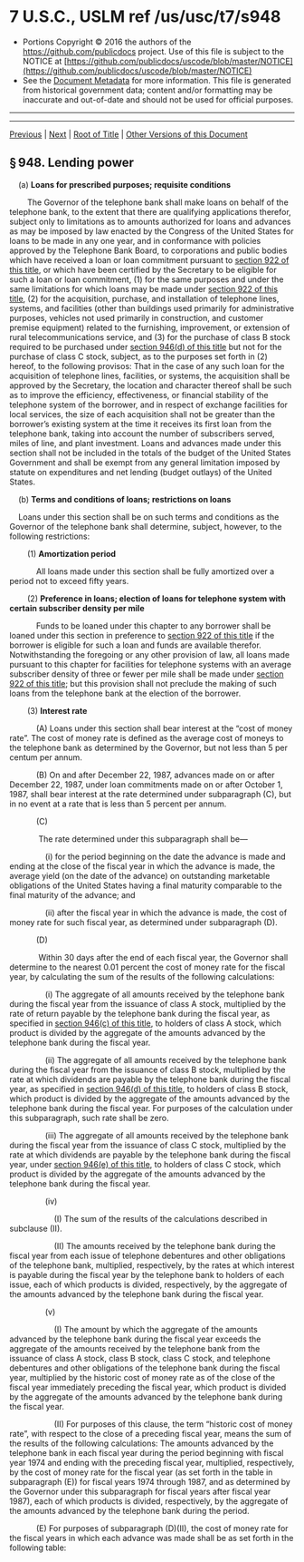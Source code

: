 ---
---

# 7 U.S.C., USLM ref /us/usc/t7/s948

* Portions Copyright © 2016 the authors of the https://github.com/publicdocs project.
  Use of this file is subject to the NOTICE at [https://github.com/publicdocs/uscode/blob/master/NOTICE](https://github.com/publicdocs/uscode/blob/master/NOTICE)
* See the [Document Metadata](././../../../../..//README.md) for more information.
  This file is generated from historical government data; content and/or formatting may be inaccurate and out-of-date and should not be used for official purposes.

----------
----------

[Previous](./../../../../..//us/usc/t7/ch31/schIV/m__us_usc_t7_s947.md) | [Next](./../../../../..//us/usc/t7/ch31/schIV/m__us_usc_t7_s949.md) | [Root of Title](./../../../../../) | [Other Versions of this Document](https://publicdocs.github.io/go/links?ns=uslm&ref=%2Fus%2Fusc%2Ft7%2Fs948)

## § 948. Lending power

    (a) __Loans for prescribed purposes; requisite conditions__ 

        The Governor of the telephone bank shall make loans on behalf of the telephone bank, to the extent that there are qualifying applications therefor, subject only to limitations as to amounts authorized for loans and advances as may be imposed by law enacted by the Congress of the United States for loans to be made in any one year, and in conformance with policies approved by the Telephone Bank Board, to corporations and public bodies which have received a loan or loan commitment pursuant to [section 922 of this title][/us/usc/t7/s922], or which have been certified by the Secretary to be eligible for such a loan or loan commitment, (1) for the same purposes and under the same limitations for which loans may be made under [section 922 of this title][/us/usc/t7/s922], (2) for the acquisition, purchase, and installation of telephone lines, systems, and facilities (other than buildings used primarily for administrative purposes, vehicles not used primarily in construction, and customer premise equipment) related to the furnishing, improvement, or extension of rural telecommunications service, and (3) for the purchase of class B stock required to be purchased under [section 946(d) of this title][/us/usc/t7/s946/d] but not for the purchase of class C stock, subject, as to the purposes set forth in (2) hereof, to the following provisos: That in the case of any such loan for the acquisition of telephone lines, facilities, or systems, the acquisition shall be approved by the Secretary, the location and character thereof shall be such as to improve the efficiency, effectiveness, or financial stability of the telephone system of the borrower, and in respect of exchange facilities for local services, the size of each acquisition shall not be greater than the borrower’s existing system at the time it receives its first loan from the telephone bank, taking into account the number of subscribers served, miles of line, and plant investment. Loans and advances made under this section shall not be included in the totals of the budget of the United States Government and shall be exempt from any general limitation imposed by statute on expenditures and net lending (budget outlays) of the United States.

    (b) __Terms and conditions of loans; restrictions on loans__ 

    Loans under this section shall be on such terms and conditions as the Governor of the telephone bank shall determine, subject, however, to the following restrictions:

        (1) __Amortization period__ 

            All loans made under this section shall be fully amortized over a period not to exceed fifty years.

        (2) __Preference in loans; election of loans for telephone system with certain subscriber density per mile__ 

            Funds to be loaned under this chapter to any borrower shall be loaned under this section in preference to [section 922 of this title][/us/usc/t7/s922] if the borrower is eligible for such a loan and funds are available therefor. Notwithstanding the foregoing or any other provision of law, all loans made pursuant to this chapter for facilities for telephone systems with an average subscriber density of three or fewer per mile shall be made under [section 922 of this title][/us/usc/t7/s922]; but this provision shall not preclude the making of such loans from the telephone bank at the election of the borrower.

        (3) __Interest rate__ 

            (A) Loans under this section shall bear interest at the “cost of money rate”. The cost of money rate is defined as the average cost of moneys to the telephone bank as determined by the Governor, but not less than 5 per centum per annum.

            (B) On and after December 22, 1987, advances made on or after December 22, 1987, under loan commitments made on or after October 1, 1987, shall bear interest at the rate determined under subparagraph (C), but in no event at a rate that is less than 5 percent per annum.

            (C)

             The rate determined under this subparagraph shall be—

                (i) for the period beginning on the date the advance is made and ending at the close of the fiscal year in which the advance is made, the average yield (on the date of the advance) on outstanding marketable obligations of the United States having a final maturity comparable to the final maturity of the advance; and

                (ii) after the fiscal year in which the advance is made, the cost of money rate for such fiscal year, as determined under subparagraph (D).

            (D)

             Within 30 days after the end of each fiscal year, the Governor shall determine to the nearest 0.01 percent the cost of money rate for the fiscal year, by calculating the sum of the results of the following calculations:

                (i) The aggregate of all amounts received by the telephone bank during the fiscal year from the issuance of class A stock, multiplied by the rate of return payable by the telephone bank during the fiscal year, as specified in [section 946(c) of this title][/us/usc/t7/s946/c], to holders of class A stock, which product is divided by the aggregate of the amounts advanced by the telephone bank during the fiscal year.

                (ii) The aggregate of all amounts received by the telephone bank during the fiscal year from the issuance of class B stock, multiplied by the rate at which dividends are payable by the telephone bank during the fiscal year, as specified in [section 946(d) of this title][/us/usc/t7/s946/d], to holders of class B stock, which product is divided by the aggregate of the amounts advanced by the telephone bank during the fiscal year. For purposes of the calculation under this subparagraph, such rate shall be zero.

                (iii) The aggregate of all amounts received by the telephone bank during the fiscal year from the issuance of class C stock, multiplied by the rate at which dividends are payable by the telephone bank during the fiscal year, under [section 946(e) of this title][/us/usc/t7/s946/e], to holders of class C stock, which product is divided by the aggregate of the amounts advanced by the telephone bank during the fiscal year.

                (iv)

                    (I) The sum of the results of the calculations described in subclause (II).

                    (II) The amounts received by the telephone bank during the fiscal year from each issue of telephone debentures and other obligations of the telephone bank, multiplied, respectively, by the rates at which interest is payable during the fiscal year by the telephone bank to holders of each issue, each of which products is divided, respectively, by the aggregate of the amounts advanced by the telephone bank during the fiscal year.

                (v)

                    (I) The amount by which the aggregate of the amounts advanced by the telephone bank during the fiscal year exceeds the aggregate of the amounts received by the telephone bank from the issuance of class A stock, class B stock, class C stock, and telephone debentures and other obligations of the telephone bank during the fiscal year, multiplied by the historic cost of money rate as of the close of the fiscal year immediately preceding the fiscal year, which product is divided by the aggregate of the amounts advanced by the telephone bank during the fiscal year.

                    (II) For purposes of this clause, the term “historic cost of money rate”, with respect to the close of a preceding fiscal year, means the sum of the results of the following calculations: The amounts advanced by the telephone bank in each fiscal year during the period beginning with fiscal year 1974 and ending with the preceding fiscal year, multiplied, respectively, by the cost of money rate for the fiscal year (as set forth in the table in subparagraph (E)) for fiscal years 1974 through 1987, and as determined by the Governor under this subparagraph for fiscal years after fiscal year 1987), each of which products is divided, respectively, by the aggregate of the amounts advanced by the telephone bank during the period.

            (E) For purposes of subparagraph (D)(II), the cost of money rate for the fiscal years in which each advance was made shall be as set forth in the following table:

<table>

              <tr>

                <td>     </td>

                <td> The cost of money  </td>

  </tr>

              <tr>

                <td>  For advances made in—   </td>

                <td> rate shall be—  </td>

  </tr>

              <tr>

                <td>   Fiscal year 1974   </td>

                <td>   5.01 percent    </td>

  </tr>

              <tr>

                <td>   Fiscal year 1975   </td>

                <td>   5.85 percent    </td>

  </tr>

              <tr>

                <td>   Fiscal year 1976   </td>

                <td>   5.33 percent    </td>

  </tr>

              <tr>

                <td>   Fiscal year 1977   </td>

                <td>   5.00 percent    </td>

  </tr>

              <tr>

                <td>   Fiscal year 1978   </td>

                <td>   5.87 percent    </td>

  </tr>

              <tr>

                <td>   Fiscal year 1979   </td>

                <td>   5.93 percent    </td>

  </tr>

              <tr>

                <td>   Fiscal year 1980   </td>

                <td>   8.10 percent    </td>

  </tr>

              <tr>

                <td>   Fiscal year 1981   </td>

                <td>   9.46 percent    </td>

  </tr>

              <tr>

                <td>   Fiscal year 1982   </td>

                <td>   8.39 percent    </td>

  </tr>

              <tr>

                <td>   Fiscal year 1983   </td>

                <td>   6.99 percent    </td>

  </tr>

              <tr>

                <td>   Fiscal year 1984   </td>

                <td>   6.55 percent    </td>

  </tr>

              <tr>

                <td>   Fiscal year 1985   </td>

                <td>   5.00 percent    </td>

  </tr>

              <tr>

                <td>   Fiscal year 1986   </td>

                <td>   5.00 percent    </td>

  </tr>

              <tr>

                <td>   Fiscal year 1987   </td>

                <td>   5.00 percent.  </td>

  </tr>

            </table>

                For purposes of this paragraph, the term “fiscal year” means the 12-month period ending on September 30 of the designated year.

            (F)

                (i) Notwithstanding subparagraph (B), if a borrower holds a commitment for a loan under this section made on or after October 1, 1987, and before December 22, 1987, part or all of the proceeds of which have not been advanced as of December 22, 1987, the borrower may, until the later of the date the next advance under the loan commitment is made or 90 days after December 22, 1987, elect to have the interest rate specified in the loan commitment apply to the unadvanced portion of the loan in lieu of the rate which (but for this clause) would apply to the unadvanced portion under this paragraph. If any borrower makes an election under this clause with respect to a loan, the Governor shall adjust the interest rate which applies to the unadvanced portion of the loan accordingly.

                (ii)

                    (I) If the telephone bank, pursuant to [section 947(b) of this title][/us/usc/t7/s947/b], issues telephone debentures on any date to refinance telephone debentures or other obligations of the telephone bank, the telephone bank shall, in addition to any interest rate reduction required by any other provision of this paragraph, for the period applicable to the advance, reduce the interest rate charged on each advance made under this section during the fiscal year in which the refinanced debentures or other obligations were originally issued by the amount applicable to the advance.

                    (II) For purposes of subclause (I), the term “the period applicable to the advance” means the period beginning on the issue date described in subclause (I) and ending on the earlier of the date the advance matures or is completely prepaid.

                    (III) For purposes of subclause (I), the term “the amount applicable to the advance” means an amount which fully reflects that percentage of the funds saved by the telephone bank as a result of the refinancing which is equal to the percentage representation of the advance in all advances described in subclause (I).

                    (IV) Within 60 days after any issue date described in subclause (I), the Governor shall amend the loan documentation for each advance described in subclause (I), as necessary, to reflect any interest rate reduction applicable to the advance by reason of this clause, and shall notify each affected borrower of the reduction.

            (G) Within 30 days after the publication of any determination made under subparagraph (D), any affected borrower may obtain review of the determination, or any other equitable relief as may be determined appropriate, by the United States court of appeals for the judicial circuit in which the borrower does business by filing a written petition requesting the court to set aside or modify such determination. On receipt of such a petition, the clerk of the court shall transmit a copy of the petition to the Governor. On receipt of a copy of such a petition from the clerk of the court, the Governor shall file with the court the record on which the determination is based. The court shall have jurisdiction to affirm, set aside, or modify the determination.

            (H)

             Within 5 days after determining the cost of money rate for a fiscal year, the Governor shall—

                (i) cause the determination to be published in the Federal Register in accordance with [section 552 of title 5][/us/usc/t5/s552]; and

                (ii) furnish a copy of the determination to the Comptroller General of the United States.

            (I) The telephone bank shall not sell or otherwise dispose of any loan made under this section, except as provided in this paragraph.

        (4) __Required qualifications of applicants__ 

        The Governor of the telephone bank may make a loan under this section only to an applicant for the loan who meets the following requirements:

            (A) The average number of subscribers per mile of line in the service area of the applicant is not more than 15, or the applicant is capable of producing net income or margins before interest of not less than 100 percent (but not more than 500 percent) of the interest requirements on all of the outstanding and proposed loans of the applicant.

            (B) The Secretary has approved, under [section 935(d)(3) of this title][/us/usc/t7/s935/d/3], a telecommunications modernization plan for the State in which the applicant is located and, if the plan was developed by telephone borrowers under subchapter III of this chapter, the applicant is a participant in the plan.

        (5) __Certificate of convenience and necessity required from State regulatory agency or statement of telephone bank’s Governor of nonduplication of lines, facilities, or systems__ 

            No loan shall be made in any State which now has or may hereafter have a State regulatory body having authority to regulate telephone service and to require certificates of convenience and necessity to the applicant unless such certificate from such agency is first obtained. In a State in which there is no such agency or regulatory body legally authorized to issue such certificates to the applicant, no loan shall be made under this section unless the Governor of the telephone bank shall determine (and set forth his reasons therefor in writing) that no duplication of lines, facilities, or systems, providing reasonably adequate services will result therefrom.

        (6) __Definitions: telephone service; telephone lines, facilities, or systems__ 

            As used in this section, the term telephone service shall have the meaning prescribed for this term in [section 924(a) of this title][/us/usc/t7/s924/a], and the term telephone lines, facilities, or systems shall mean lines, facilities, or systems used in the rendition of such telephone service.

        (7) __Sale or disposal of property, rights, or franchises prior to repayment of loan__ 

            No borrower of funds under this section shall, without approval of the Governor of the telephone bank under rules established by the Telephone Bank Board, sell or dispose of its property, rights, or franchises, acquired under the provisions of this chapter, until any loan obtained from the telephone bank, including all interest and charges, shall have been repaid.

        (8) __Prepayment without penalty__ 

            (A) A borrower with a loan from the Rural Telephone Bank may prepay such loan (or any part thereof) by paying the face amount thereof without being required to pay the prepayment penalty set forth in the note covering such loan, except for any prepayment penalty provided for in a loan agreement entered into before November 1, 1993.

            (B)

             If a borrower prepays part or all of a loan made under this section, then, notwithstanding [section 947(b) of this title][/us/usc/t7/s947/b], the Governor of the telephone bank shall—

                (i) use the full amount of the prepayment to repay obligations of the telephone bank issued pursuant to [section 947(b) of this title][/us/usc/t7/s947/b] before October 1, 1991, to the extent any such obligations are outstanding; and

                (ii) in repaying the obligations, first repay the advances bearing the greatest rate of interest.

        (9) __Applications considered under this section and section 935(d)(2)__ 

        On request of any applicant for a loan under this section during any fiscal year, the Governor of the telephone bank shall—

            (A) consider the application to be for a loan under this section and a loan under [section 935(d)(2) of this title][/us/usc/t7/s935/d/2]; and

            (B) if the applicant is eligible for a loan, make a loan to the applicant under this section in an amount equal to the amount that bears the same ratio to the total amount of loans for which the applicant is eligible under this section and under [section 935(d)(2) of this title][/us/usc/t7/s935/d/2], as the amount made available for loans under this section for the fiscal year bears to the total amount made available for loans under this section and under [section 935(d)(2) of this title][/us/usc/t7/s935/d/2] for the fiscal year.

        (10) __Applications considered under section 935(d)(2)__ 

            On request of any applicant who is eligible for a loan under this section for which funds are not available, the applicant shall be considered to have applied for a loan under [section 935(d)(2) of this title][/us/usc/t7/s935/d/2].

    (c) __Payment schedule; adjustment; loan period__ 

        The Governor of the telephone bank is authorized under rules established by the Telephone Bank Board to adjust, on an amortized basis, the schedule of payments of interest or principal of loans made under this section upon his determination that with such readjustment there is reasonable assurance of repayment: Provided, however, That no adjustment shall extend the period of such loans beyond fifty years.

    (d) __Borrowers to determine amortization period for rural telephone bank loans__ 

        (1) Except as provided in paragraph (2), the term of any loan made under this subchapter shall be determined by the borrower at the time the application for the loan is submitted.

        (2) The term of any loan made under this subchapter shall not exceed the maximum term for which a loan may be made under [section 904 of this title][/us/usc/t7/s904].

    (e) __Interest on loans and advances__ 

        Loans and advances made under this section on or after November 5, 1990, shall bear interest at a rate determined under this section, taking into account all assets and liabilities of the telephone bank. This subsection shall not apply to loans obligated before November 1, 1993. Funds are not authorized to be appropriated to carry out this subsection until the funds are appropriated in advance to carry out this subsection.

([May 20, 1936, ch. 432][/us/act/1936-05-20/ch432], title IV, § 408, as added [Pub. L. 92–12, § 2][/us/pl/92/12/s2], May 7, 1971, [85 Stat. 35][/us/stat/85/35]; amended [Pub. L. 93–32][/us/pl/93/32], §§ 8, 9, May 11, 1973, [87 Stat. 70][/us/stat/87/70], 71; [Pub. L. 100–203, title I][/us/pl/100/203], §§ 1411(b)(1), (c), 1412, Dec. 22, 1987, [101 Stat. 1330–22][/us/stat/101/1330-22], 1330–23, 1330–26; [Pub. L. 101–624, title XXIII][/us/pl/101/624], §§ 2365, 2366, 2367(b), Nov. 28, 1990, [104 Stat. 4044][/us/stat/104/4044]; [Pub. L. 103–129, § 2(a)(2)][/us/pl/103/129/s2/a/2], Nov. 1, 1993, [107 Stat. 1361][/us/stat/107/1361]; [Pub. L. 103–354, title II, § 235(a)(13)][/us/pl/103/354/s235/a/13], Oct. 13, 1994, [108 Stat. 3221][/us/stat/108/3221]; [Pub. L. 104–66, title I, § 1011(y)][/us/pl/104/66/s1011/y], Dec. 21, 1995, [109 Stat. 711][/us/stat/109/711].)

 __Amendments__ 

    1995—Subsec. (b)(3)(I), (J). [Pub. L. 104–66][/us/pl/104/66] redesignated subpar. (J) as (I) and struck out former subpar. (I) which read as follows: “The Comptroller General shall review, on an expedited basis, each determination a copy of which is received from the Governor and, within 15 days after the date of such receipt, furnish Congress a report on the accuracy of the determination.”

    1994—Subsecs. (a), (b)(4)(B). [Pub. L. 103–354][/us/pl/103/354] substituted “Secretary” for “Administrator”.

    1993—Subsec. (a)(2). [Pub. L. 103–129, § 2(a)(2)(A)][/us/pl/103/129/s2/a/2/A], substituted “acquisition, purchase, and installation of telephone lines, systems, and facilities (other than buildings used primarily for administrative purposes, vehicles not used primarily in construction, and customer premise equipment) related to the furnishing, improvement, or extension of rural telecommunications service” for “purposes of financing, or refinancing, the construction, improvement, expansion, acquisition, and operation of telephone lines, facilities, or systems, in order to improve the efficiency, effectiveness, or financial stability of borrowers financed under [section 922 of this title][/us/usc/t7/s922] and this section”.

    Subsec. (b)(4). [Pub. L. 103–129, § 2(a)(2)(B)(i)][/us/pl/103/129/s2/a/2/B/i], added par. (4) and struck out former par. (4) which related to adequacy of security and capacity for repayment of loans made under this section.

    Subsec. (b)(8)(A). [Pub. L. 103–129, § 2(a)(2)(B)(ii)][/us/pl/103/129/s2/a/2/B/ii], designated existing provisions as subpar. (A), substituted “except for any prepayment penalty provided for in a loan agreement entered into before November 1, 1993” for “if such prepayment is not made later than September 30, 1988”, and added subpar. (B).

    Subsec. (b)(9), (10). [Pub. L. 103–129, § 2(a)(2)(B)(iii)][/us/pl/103/129/s2/a/2/B/iii], added pars. (9) and (10).

    Subsec. (e). [Pub. L. 103–129, § 2(a)(2)(C)][/us/pl/103/129/s2/a/2/C], added subsec. (e).

    1990—Subsec. (a). [Pub. L. 101–624, § 2365][/us/pl/101/624/s2365], substituted “shall make loans on behalf of the telephone bank, to the extent that there are qualifying applications therefor, subject only to limitations as to amounts authorized for loans and advances as may be imposed by law enacted by the Congress of the United States for loans to be made in any one year, and” for “is authorized on behalf of the telephone bank to make loans,”.

    Subsec. (b)(3)(B). [Pub. L. 101–624, § 2367(b)(1)][/us/pl/101/624/s2367/b/1], substituted “the date of enactment of this subparagraph” for “the date of enactment of this paragraph” in the original text before “advances”, which was translated as “December 22, 1987”, requiring no change in text.

    Subsec. (b)(3)(D)(ii). [Pub. L. 101–624, § 2367(b)(2)][/us/pl/101/624/s2367/b/2], inserted “For purposes of the calculation under this subparagraph, such rate shall be zero.”

    Subsec. (b)(3)(E). [Pub. L. 101–624, § 2367(b)(3)][/us/pl/101/624/s2367/b/3], substituted “paragraph” for “subparagraph” after “of this”.

    Subsec. (d). [Pub. L. 101–624, § 2366][/us/pl/101/624/s2366], added subsec. (d).

    1987—Subsec. (b)(3). [Pub. L. 100–203, § 1411(c)][/us/pl/100/203/s1411/c], designated existing provisions as subpar. (A) and added subpars. (B) to (J).

    Subsec. (b)(4). [Pub. L. 100–203, § 1412][/us/pl/100/203/s1412], inserted at end “For purposes of determining the creditworthiness of a borrower for a loan under this paragraph, the Governor shall assume that the loan, if made, would bear interest at a rate equal to the average yield (on the date of the determination) on outstanding marketable obligations of the United States having a final maturity comparable to the final maturity of the loan.”

    Subsec. (b)(8). [Pub. L. 100–203, § 1411(b)(1)][/us/pl/100/203/s1411/b/1], added par. (8).

    1973—Subsec. (a). [Pub. L. 93–32, § 8][/us/pl/93/32/s8], inserted “or which have been certified by the Administrator to be eligible for such a loan or loan commitments,” preceding cl. (1) and inserted provision that loans and advances not be included in the totals of the budget of the United States Government and that such loans and advances be exempt from any general limitation imposed by statute expenditures and net lending (budget outlays) of the United States.

    Subsec. (b)(3). [Pub. L. 93–32, § 9][/us/pl/93/32/s9], substituted provisions for a “cost of money rate” of interest with a “not less than 5 per centum per annum” limit on such rate, for provisions for interest “at the highest rate which meets the requirements set forth in paragraph (4), consistent with the borrower’s ability to pay such interest rate and with achievement of the objectives of this chapter” with a “not less than 4 per centum per annum” limit on such rate.

 __Effective Date of 1990 Amendment__ 

    Amendment by [section 2367(b) of Pub. L. 101–624][/us/pl/101/624/s2367/b] effective as if included in chapter 2 \[§§ 1411–1414\] of subtitle D of title I of the Omnibus Budget Reconciliation Act of 1987, [Pub. L. 100–203][/us/pl/100/203], see [section 2368(b) of Pub. L. 101–624][/us/pl/101/624/s2368/b], set out as a note under [section 946 of this title][/us/usc/t7/s946].

 __Effective Date of 1973 Amendment__ 

    Amendment by [Pub. L. 93–32][/us/pl/93/32] effective May 11, 1973, see [section 12 of Pub. L. 93–32][/us/pl/93/32/s12], set out as an Effective Date note under [section 930 of this title][/us/usc/t7/s930].

 __Effective Date__ 

    Section effective May 7, 1971, see [section 7 of Pub. L. 92–12][/us/pl/92/12/s7], set out as a note under [section 921a of this title][/us/usc/t7/s921a].

 __Congressional Findings Covering Interest Rates and Loan Prepayments__ 

[Pub. L. 100–203, title I, § 1411(a)][/us/pl/100/203/s1411/a], Dec. 22, 1987, [101 Stat. 1330–22][/us/stat/101/1330-22], provided that: 

> “Congress finds that—

>     “(1) overcharging of Rural Telephone Bank borrowers has resulted in $179,000,000 in excess profits and has imperiled borrowers by raising costs to ratepayers;

>     “(2) borrowers will be able to seek redress under section 408(b)(3)(G) of the Rural Electrification Act of 1936 \[subsec. (b)(3)(G) of this section\], as added by subsection (c), or may leave the Rural Telephone Bank, but in no case may the Governor of the Bank issue regulations requiring any penalty from borrowers seeking to retire debt prior to maturity; and

>     “(3) any reduction in Federal Government expenditures in the operation of the Rural Telephone Bank, from borrowers’ conduct resulting from the implementation of the amendments made by subsections (b) and (c) \[amending this section\], should be included in all calculations of the budget of the United States Government, authorized under the Balanced Budget and Emergency Deficit Control Reaffirmation Act of 1987 \[title I of [Pub. L. 100–119][/us/pl/100/119], see Short Title of 1987 Amendment note set out under [section 900 of Title 2][/us/usc/t2/s900], The Congress\].”

 __Prepayment Regulations__ 

[Pub. L. 100–203, title I, § 1411(b)(2)][/us/pl/100/203/s1411/b/2], Dec. 22, 1987, [101 Stat. 1330–23][/us/stat/101/1330-23], provided that: 

> “The Governor of the Rural Telephone Bank shall issue regulations to carry out the amendment made by paragraph (1) \[amending this section\] within 30 days after the date of enactment of this Act \[Dec. 22, 1987\]. Such regulations shall implement the amendment made by paragraph (1) without the addition of any restrictions not set forth in such amendment.”

----------

[Previous](./../../../../..//us/usc/t7/ch31/schIV/m__us_usc_t7_s947.md) | [Next](./../../../../..//us/usc/t7/ch31/schIV/m__us_usc_t7_s949.md) | [Root of Title](./../../../../../) | [Other Versions of this Document](https://publicdocs.github.io/go/links?ns=uslm&ref=%2Fus%2Fusc%2Ft7%2Fs948)

----------
----------

[/us/usc/t7/s922]: https://publicdocs.github.io/go/links?ns=uslm&ref=%2Fus%2Fusc%2Ft7%2Fs922
[/us/usc/t7/s922]: https://publicdocs.github.io/go/links?ns=uslm&ref=%2Fus%2Fusc%2Ft7%2Fs922
[/us/usc/t7/s946/d]: https://publicdocs.github.io/go/links?ns=uslm&ref=%2Fus%2Fusc%2Ft7%2Fs946%2Fd
[/us/usc/t7/s922]: https://publicdocs.github.io/go/links?ns=uslm&ref=%2Fus%2Fusc%2Ft7%2Fs922
[/us/usc/t7/s922]: https://publicdocs.github.io/go/links?ns=uslm&ref=%2Fus%2Fusc%2Ft7%2Fs922
[/us/usc/t7/s946/c]: https://publicdocs.github.io/go/links?ns=uslm&ref=%2Fus%2Fusc%2Ft7%2Fs946%2Fc
[/us/usc/t7/s946/d]: https://publicdocs.github.io/go/links?ns=uslm&ref=%2Fus%2Fusc%2Ft7%2Fs946%2Fd
[/us/usc/t7/s946/e]: https://publicdocs.github.io/go/links?ns=uslm&ref=%2Fus%2Fusc%2Ft7%2Fs946%2Fe
[/us/usc/t7/s947/b]: https://publicdocs.github.io/go/links?ns=uslm&ref=%2Fus%2Fusc%2Ft7%2Fs947%2Fb
[/us/usc/t5/s552]: https://publicdocs.github.io/go/links?ns=uslm&ref=%2Fus%2Fusc%2Ft5%2Fs552
[/us/usc/t7/s935/d/3]: https://publicdocs.github.io/go/links?ns=uslm&ref=%2Fus%2Fusc%2Ft7%2Fs935%2Fd%2F3
[/us/usc/t7/s924/a]: https://publicdocs.github.io/go/links?ns=uslm&ref=%2Fus%2Fusc%2Ft7%2Fs924%2Fa
[/us/usc/t7/s947/b]: https://publicdocs.github.io/go/links?ns=uslm&ref=%2Fus%2Fusc%2Ft7%2Fs947%2Fb
[/us/usc/t7/s947/b]: https://publicdocs.github.io/go/links?ns=uslm&ref=%2Fus%2Fusc%2Ft7%2Fs947%2Fb
[/us/usc/t7/s935/d/2]: https://publicdocs.github.io/go/links?ns=uslm&ref=%2Fus%2Fusc%2Ft7%2Fs935%2Fd%2F2
[/us/usc/t7/s935/d/2]: https://publicdocs.github.io/go/links?ns=uslm&ref=%2Fus%2Fusc%2Ft7%2Fs935%2Fd%2F2
[/us/usc/t7/s935/d/2]: https://publicdocs.github.io/go/links?ns=uslm&ref=%2Fus%2Fusc%2Ft7%2Fs935%2Fd%2F2
[/us/usc/t7/s935/d/2]: https://publicdocs.github.io/go/links?ns=uslm&ref=%2Fus%2Fusc%2Ft7%2Fs935%2Fd%2F2
[/us/usc/t7/s904]: https://publicdocs.github.io/go/links?ns=uslm&ref=%2Fus%2Fusc%2Ft7%2Fs904
[/us/act/1936-05-20/ch432]: https://publicdocs.github.io/go/links?ns=uslm&ref=%2Fus%2Fact%2F1936-05-20%2Fch432
[/us/pl/92/12/s2]: https://publicdocs.github.io/go/links?ns=uslm&ref=%2Fus%2Fpl%2F92%2F12%2Fs2
[/us/stat/85/35]: https://publicdocs.github.io/go/links?ns=uslm&ref=%2Fus%2Fstat%2F85%2F35
[/us/pl/93/32]: https://publicdocs.github.io/go/links?ns=uslm&ref=%2Fus%2Fpl%2F93%2F32
[/us/stat/87/70]: https://publicdocs.github.io/go/links?ns=uslm&ref=%2Fus%2Fstat%2F87%2F70
[/us/pl/100/203]: https://publicdocs.github.io/go/links?ns=uslm&ref=%2Fus%2Fpl%2F100%2F203
[/us/stat/101/1330-22]: https://publicdocs.github.io/go/links?ns=uslm&ref=%2Fus%2Fstat%2F101%2F1330-22
[/us/pl/101/624]: https://publicdocs.github.io/go/links?ns=uslm&ref=%2Fus%2Fpl%2F101%2F624
[/us/stat/104/4044]: https://publicdocs.github.io/go/links?ns=uslm&ref=%2Fus%2Fstat%2F104%2F4044
[/us/pl/103/129/s2/a/2]: https://publicdocs.github.io/go/links?ns=uslm&ref=%2Fus%2Fpl%2F103%2F129%2Fs2%2Fa%2F2
[/us/stat/107/1361]: https://publicdocs.github.io/go/links?ns=uslm&ref=%2Fus%2Fstat%2F107%2F1361
[/us/pl/103/354/s235/a/13]: https://publicdocs.github.io/go/links?ns=uslm&ref=%2Fus%2Fpl%2F103%2F354%2Fs235%2Fa%2F13
[/us/stat/108/3221]: https://publicdocs.github.io/go/links?ns=uslm&ref=%2Fus%2Fstat%2F108%2F3221
[/us/pl/104/66/s1011/y]: https://publicdocs.github.io/go/links?ns=uslm&ref=%2Fus%2Fpl%2F104%2F66%2Fs1011%2Fy
[/us/stat/109/711]: https://publicdocs.github.io/go/links?ns=uslm&ref=%2Fus%2Fstat%2F109%2F711
[/us/pl/104/66]: https://publicdocs.github.io/go/links?ns=uslm&ref=%2Fus%2Fpl%2F104%2F66
[/us/pl/103/354]: https://publicdocs.github.io/go/links?ns=uslm&ref=%2Fus%2Fpl%2F103%2F354
[/us/pl/103/129/s2/a/2/A]: https://publicdocs.github.io/go/links?ns=uslm&ref=%2Fus%2Fpl%2F103%2F129%2Fs2%2Fa%2F2%2FA
[/us/usc/t7/s922]: https://publicdocs.github.io/go/links?ns=uslm&ref=%2Fus%2Fusc%2Ft7%2Fs922
[/us/pl/103/129/s2/a/2/B/i]: https://publicdocs.github.io/go/links?ns=uslm&ref=%2Fus%2Fpl%2F103%2F129%2Fs2%2Fa%2F2%2FB%2Fi
[/us/pl/103/129/s2/a/2/B/ii]: https://publicdocs.github.io/go/links?ns=uslm&ref=%2Fus%2Fpl%2F103%2F129%2Fs2%2Fa%2F2%2FB%2Fii
[/us/pl/103/129/s2/a/2/B/iii]: https://publicdocs.github.io/go/links?ns=uslm&ref=%2Fus%2Fpl%2F103%2F129%2Fs2%2Fa%2F2%2FB%2Fiii
[/us/pl/103/129/s2/a/2/C]: https://publicdocs.github.io/go/links?ns=uslm&ref=%2Fus%2Fpl%2F103%2F129%2Fs2%2Fa%2F2%2FC
[/us/pl/101/624/s2365]: https://publicdocs.github.io/go/links?ns=uslm&ref=%2Fus%2Fpl%2F101%2F624%2Fs2365
[/us/pl/101/624/s2367/b/1]: https://publicdocs.github.io/go/links?ns=uslm&ref=%2Fus%2Fpl%2F101%2F624%2Fs2367%2Fb%2F1
[/us/pl/101/624/s2367/b/2]: https://publicdocs.github.io/go/links?ns=uslm&ref=%2Fus%2Fpl%2F101%2F624%2Fs2367%2Fb%2F2
[/us/pl/101/624/s2367/b/3]: https://publicdocs.github.io/go/links?ns=uslm&ref=%2Fus%2Fpl%2F101%2F624%2Fs2367%2Fb%2F3
[/us/pl/101/624/s2366]: https://publicdocs.github.io/go/links?ns=uslm&ref=%2Fus%2Fpl%2F101%2F624%2Fs2366
[/us/pl/100/203/s1411/c]: https://publicdocs.github.io/go/links?ns=uslm&ref=%2Fus%2Fpl%2F100%2F203%2Fs1411%2Fc
[/us/pl/100/203/s1412]: https://publicdocs.github.io/go/links?ns=uslm&ref=%2Fus%2Fpl%2F100%2F203%2Fs1412
[/us/pl/100/203/s1411/b/1]: https://publicdocs.github.io/go/links?ns=uslm&ref=%2Fus%2Fpl%2F100%2F203%2Fs1411%2Fb%2F1
[/us/pl/93/32/s8]: https://publicdocs.github.io/go/links?ns=uslm&ref=%2Fus%2Fpl%2F93%2F32%2Fs8
[/us/pl/93/32/s9]: https://publicdocs.github.io/go/links?ns=uslm&ref=%2Fus%2Fpl%2F93%2F32%2Fs9
[/us/pl/101/624/s2367/b]: https://publicdocs.github.io/go/links?ns=uslm&ref=%2Fus%2Fpl%2F101%2F624%2Fs2367%2Fb
[/us/pl/100/203]: https://publicdocs.github.io/go/links?ns=uslm&ref=%2Fus%2Fpl%2F100%2F203
[/us/pl/101/624/s2368/b]: https://publicdocs.github.io/go/links?ns=uslm&ref=%2Fus%2Fpl%2F101%2F624%2Fs2368%2Fb
[/us/usc/t7/s946]: https://publicdocs.github.io/go/links?ns=uslm&ref=%2Fus%2Fusc%2Ft7%2Fs946
[/us/pl/93/32]: https://publicdocs.github.io/go/links?ns=uslm&ref=%2Fus%2Fpl%2F93%2F32
[/us/pl/93/32/s12]: https://publicdocs.github.io/go/links?ns=uslm&ref=%2Fus%2Fpl%2F93%2F32%2Fs12
[/us/usc/t7/s930]: https://publicdocs.github.io/go/links?ns=uslm&ref=%2Fus%2Fusc%2Ft7%2Fs930
[/us/pl/92/12/s7]: https://publicdocs.github.io/go/links?ns=uslm&ref=%2Fus%2Fpl%2F92%2F12%2Fs7
[/us/usc/t7/s921a]: https://publicdocs.github.io/go/links?ns=uslm&ref=%2Fus%2Fusc%2Ft7%2Fs921a
[/us/pl/100/203/s1411/a]: https://publicdocs.github.io/go/links?ns=uslm&ref=%2Fus%2Fpl%2F100%2F203%2Fs1411%2Fa
[/us/stat/101/1330-22]: https://publicdocs.github.io/go/links?ns=uslm&ref=%2Fus%2Fstat%2F101%2F1330-22
[/us/pl/100/119]: https://publicdocs.github.io/go/links?ns=uslm&ref=%2Fus%2Fpl%2F100%2F119
[/us/usc/t2/s900]: https://publicdocs.github.io/go/links?ns=uslm&ref=%2Fus%2Fusc%2Ft2%2Fs900
[/us/pl/100/203/s1411/b/2]: https://publicdocs.github.io/go/links?ns=uslm&ref=%2Fus%2Fpl%2F100%2F203%2Fs1411%2Fb%2F2
[/us/stat/101/1330-23]: https://publicdocs.github.io/go/links?ns=uslm&ref=%2Fus%2Fstat%2F101%2F1330-23


